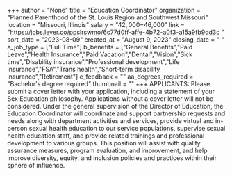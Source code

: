 +++
author = "None"
title = "Education Coordinator"
organization = "Planned Parenthood of the St. Louis Region and Southwest Missouri"
location = "Missouri, Illinois"
salary = "$42,000-$46,000"
link = "https://jobs.lever.co/ppslrswmo/6c77d0ff-affe-4b72-a0f3-a15a9fb9dd3c "
sort_date = "2023-08-09"
created_at = "August 9, 2023"
closing_date = "-"
a_job_type = ["Full Time"]
b_benefits = ["General Benefits","Paid Leave","Health Insurance","Paid Vacation","Dental","Vision","Sick time","Disability insurance","Professional development","Life insurance","FSA","Trans health","Short-term disability insurance","Retirement"]
c_feedback = ""
aa_degrees_required = "Bachelor's degree required"
thumbnail = ""
+++
APPLICANTS: Please submit a cover letter with your application, including a statement of your Sex Education philosophy. Applications without a cover letter will not be considered. 
Under the general supervision of the Director of Education, the Education Coordinator will coordinate and support partnership requests and needs along with department activities and services, provide virtual and in-person sexual health education to our service populations, supervise sexual health education staff, and provide related trainings and professional development to various groups. This position will assist with quality assurance measures, program evaluation, and improvement, and help improve diversity, equity, and inclusion policies and practices within their sphere of influence.